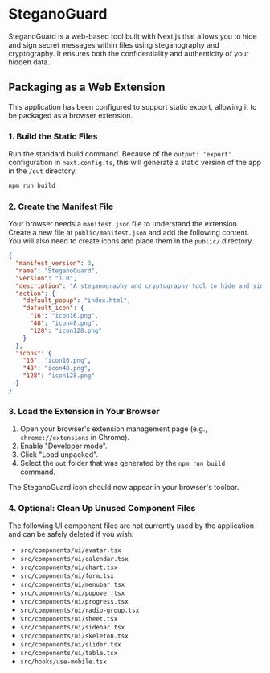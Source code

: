# SteganoGuard

SteganoGuard is a web-based tool built with Next.js that allows you to hide and sign secret messages within files using steganography and cryptography. It ensures both the confidentiality and authenticity of your hidden data.

## Packaging as a Web Extension

This application has been configured to support static export, allowing it to be packaged as a browser extension.

### 1. Build the Static Files

Run the standard build command. Because of the `output: 'export'` configuration in `next.config.ts`, this will generate a static version of the app in the `/out` directory.

```bash
npm run build
```

### 2. Create the Manifest File

Your browser needs a `manifest.json` file to understand the extension. Create a new file at `public/manifest.json` and add the following content. You will also need to create icons and place them in the `public/` directory.

```json
{
  "manifest_version": 3,
  "name": "SteganoGuard",
  "version": "1.0",
  "description": "A steganography and cryptography tool to hide and sign secret messages within files.",
  "action": {
    "default_popup": "index.html",
    "default_icon": {
      "16": "icon16.png",
      "48": "icon48.png",
      "128": "icon128.png"
    }
  },
  "icons": {
    "16": "icon16.png",
    "48": "icon48.png",
    "128": "icon128.png"
  }
}
```

### 3. Load the Extension in Your Browser

1.  Open your browser's extension management page (e.g., `chrome://extensions` in Chrome).
2.  Enable "Developer mode".
3.  Click "Load unpacked".
4.  Select the `out` folder that was generated by the `npm run build` command.

The SteganoGuard icon should now appear in your browser's toolbar.

### 4. Optional: Clean Up Unused Component Files

The following UI component files are not currently used by the application and can be safely deleted if you wish:

- `src/components/ui/avatar.tsx`
- `src/components/ui/calendar.tsx`
- `src/components/ui/chart.tsx`
- `src/components/ui/form.tsx`
- `src/components/ui/menubar.tsx`
- `src/components/ui/popover.tsx`
- `src/components/ui/progress.tsx`
- `src/components/ui/radio-group.tsx`
- `src/components/ui/sheet.tsx`
- `src/components/ui/sidebar.tsx`
- `src/components/ui/skeleton.tsx`
- `src/components/ui/slider.tsx`
- `src/components/ui/table.tsx`
- `src/hooks/use-mobile.tsx`
